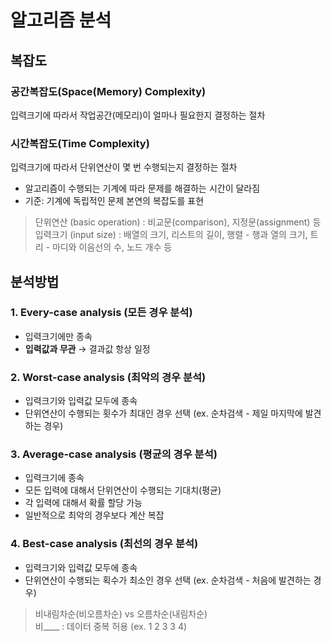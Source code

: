 # 알고리즘 분석

## 복잡도

### 공간복잡도(Space(Memory) Complexity)

입력크기에 따라서 작업공간(메모리)이 얼마나 필요한지 결정하는 절차

### 시간복잡도(Time Complexity)

입력크기에 따라서 단위연산이 몇 번 수행되는지 결정하는 절차
- 알고리즘이 수행되는 기계에 따라 문제를 해결하는 시간이 달라짐
- 기준: 기계에 독립적인 문제 본연의 복잡도를 표현

 
> 단위연산 (basic operation) : 비교문(comparison), 지정문(assignment) 등 </br>
> 입력크기 (input size) : 배열의 크기, 리스트의 길이, 행렬 - 행과 열의 크기, 트리 - 마디와 이음선의 수, 노드 개수 등

## 분석방법

### 1. Every-case analysis (모든 경우 분석)

- 입력크기에만 종속
- **입력값과 무관** → 결과값 항상 일정

### 2. **Worst-case analysis (최악의 경우 분석)**

- 입력크기와 입력값 모두에 종속
- 단위연산이 수행되는 횟수가 최대인 경우 선택 (ex. 순차검색 - 제일 마지막에 발견하는 경우)

### 3. Average-case analysis (평균의 경우 분석)

- 입력크기에 종속
- 모든 입력에 대해서 단위연산이 수행되는 기대치(평균)
- 각 입력에 대해서 확률 할당 가능
- 일반적으로 최악의 경우보다 계산 복잡

### 4. Best-case analysis (최선의 경우 분석)

- 입력크기와 입력값 모두에 종속
- 단위연산이 수행되는 획수가 최소인 경우 선택 (ex. 순차검색 - 처음에 발견하는 경우)


> 비내림차순(비오름차순) vs 오름차순(내림차순) </br>
> 비____ : 데이터 중복 허용 (ex. 1 2 3 3 4)
